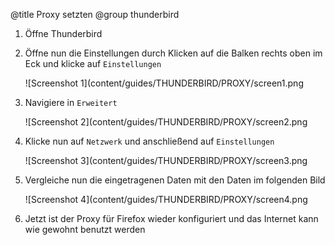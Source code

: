@title Proxy setzten
@group thunderbird

1. Öffne Thunderbird

2. Öffne nun die Einstellungen durch Klicken auf die Balken rechts oben im Eck und klicke auf `Einstellungen`

   ![Screenshot 1](content/guides/THUNDERBIRD/PROXY/screen1.png

3. Navigiere in `Erweitert`

   ![Screenshot 2](content/guides/THUNDERBIRD/PROXY/screen2.png

4. Klicke nun auf `Netzwerk` und anschließend auf `Einstellungen`

   ![Screenshot 3](content/guides/THUNDERBIRD/PROXY/screen3.png

5. Vergleiche nun die eingetragenen Daten mit den Daten im folgenden Bild 

   ![Screenshot 4](content/guides/THUNDERBIRD/PROXY/screen4.png

6. Jetzt ist der Proxy für Firefox wieder konfiguriert und das Internet kann wie gewohnt benutzt werden